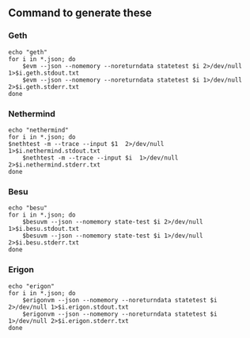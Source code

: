 ## Command to generate these

### Geth

    echo "geth"
    for i in *.json; do
        $evm --json --nomemory --noreturndata statetest $i 2>/dev/null 1>$i.geth.stdout.txt
        $evm --json --nomemory --noreturndata statetest $i 1>/dev/null 2>$i.geth.stderr.txt
    done


### Nethermind

    echo "nethermind"
    for i in *.json; do
	$nethtest -m --trace --input $1  2>/dev/null 1>$i.nethermind.stdout.txt
        $nethtest -m --trace --input $i  1>/dev/null 2>$i.nethermind.stderr.txt
    done


### Besu

    echo "besu"
    for i in *.json; do
        $besuvm --json --nomemory state-test $i 2>/dev/null 1>$i.besu.stdout.txt
        $besuvm --json --nomemory state-test $i 1>/dev/null 2>$i.besu.stderr.txt
    done

### Erigon

    echo "erigon"
    for i in *.json; do
        $erigonvm --json --nomemory --noreturndata statetest $i 2>/dev/null 1>$i.erigon.stdout.txt
        $erigonvm --json --nomemory --noreturndata statetest $i 1>/dev/null 2>$i.erigon.stderr.txt
    done
